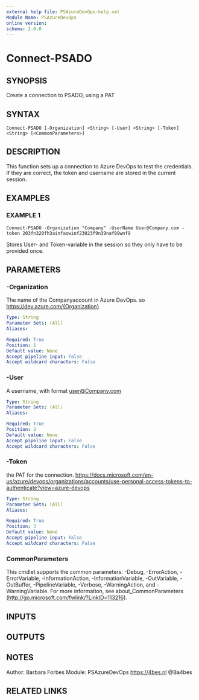 ```yaml
---
external help file: PSAzureDevOps-help.xml
Module Name: PSAzureDevOps
online version:
schema: 2.0.0
---
```


# Connect-PSADO

## SYNOPSIS
Create a connection to PSADO, using a PAT

## SYNTAX

```
Connect-PSADO [-Organization] <String> [-User] <String> [-Token] <String> [<CommonParameters>]
```

## DESCRIPTION
This function sets up a connection to Azure DevOps to test the credentials.
If they are correct, the token and username are stored in the current session.

## EXAMPLES

### EXAMPLE 1
```
Connect-PSADO -Organization "Company" -UserName User@Company.com -token 203fn320fh3ainfaowinf23023f9n39naf89wnf9
```

Stores User- and Token-variable in the session so they only have to be provided once.

## PARAMETERS

### -Organization
The name of the Companyaccount in Azure DevOps.
so https://dev.azure.com/{Organization}

```yaml
Type: String
Parameter Sets: (All)
Aliases:

Required: True
Position: 1
Default value: None
Accept pipeline input: False
Accept wildcard characters: False
```

### -User
A username, with format user@Company.com

```yaml
Type: String
Parameter Sets: (All)
Aliases:

Required: True
Position: 2
Default value: None
Accept pipeline input: False
Accept wildcard characters: False
```

### -Token
the PAT for the connection.
https://docs.microsoft.com/en-us/azure/devops/organizations/accounts/use-personal-access-tokens-to-authenticate?view=azure-devops

```yaml
Type: String
Parameter Sets: (All)
Aliases:

Required: True
Position: 3
Default value: None
Accept pipeline input: False
Accept wildcard characters: False
```

### CommonParameters
This cmdlet supports the common parameters: -Debug, -ErrorAction, -ErrorVariable, -InformationAction, -InformationVariable, -OutVariable, -OutBuffer, -PipelineVariable, -Verbose, -WarningAction, and -WarningVariable. For more information, see about_CommonParameters (http://go.microsoft.com/fwlink/?LinkID=113216).

## INPUTS

## OUTPUTS

## NOTES
Author: Barbara Forbes
Module: PSAzureDevOps
https://4bes.nl
@Ba4bes

## RELATED LINKS
